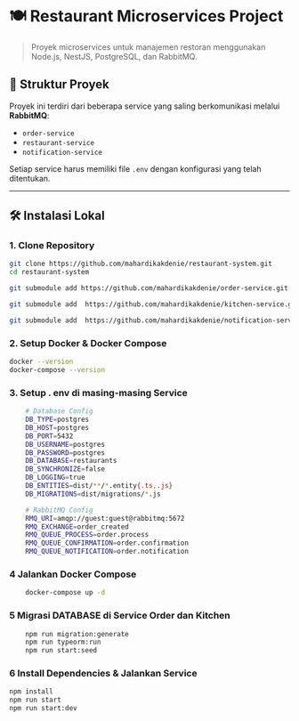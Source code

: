 # 🍽️ Restaurant Microservices Project

> Proyek microservices untuk manajemen restoran menggunakan Node.js, NestJS, PostgreSQL, dan RabbitMQ.

## 📁 Struktur Proyek
Proyek ini terdiri dari beberapa service yang saling berkomunikasi melalui **RabbitMQ**:

- `order-service`
- `restaurant-service`
- `notification-service`

Setiap service harus memiliki file `.env` dengan konfigurasi yang telah ditentukan.

---

## 🛠️ Instalasi Lokal

### 1. Clone Repository
```bash
git clone https://github.com/mahardikakdenie/restaurant-system.git
cd restaurant-system

git submodule add https://github.com/mahardikakdenie/order-service.git order-service

git submodule add  https://github.com/mahardikakdenie/kitchen-service.git kitchen-service

git submodule add  https://github.com/mahardikakdenie/notification-service.git notification-service

```

### 2. Setup Docker & Docker Compose
```bash
docker --version 
docker-compose --version
```

### 3. Setup . env di masing-masing Service
```bash
    # Database Config
    DB_TYPE=postgres
    DB_HOST=postgres
    DB_PORT=5432
    DB_USERNAME=postgres
    DB_PASSWORD=postgres
    DB_DATABASE=restaurants
    DB_SYNCHRONIZE=false
    DB_LOGGING=true
    DB_ENTITIES=dist/**/*.entity{.ts,.js}
    DB_MIGRATIONS=dist/migrations/*.js

    # RabbitMQ Config
    RMQ_URI=amqp://guest:guest@rabbitmq:5672
    RMQ_EXCHANGE=order_created
    RMQ_QUEUE_PROCESS=order.process
    RMQ_QUEUE_CONFIRMATION=order.confirmation
    RMQ_QUEUE_NOTIFICATION=order.notification
```

### 4 Jalankan Docker Compose 
```bash
    docker-compose up -d
```

### 5 Migrasi DATABASE di Service Order dan Kitchen
```bash
    npm run migration:generate
    npm run typeorm:run
    npm run start:seed
```

### 6 Install Dependencies & Jalankan Service
```bash
npm install
npm run start
npm run start:dev
```
